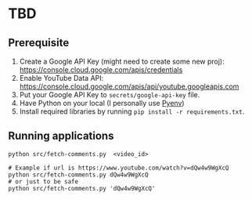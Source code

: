 # TBD

## Prerequisite
1. Create a Google API Key (might need to create some new proj): https://console.cloud.google.com/apis/credentials
1. Enable YouTube Data API: https://console.cloud.google.com/apis/api/youtube.googleapis.com
1. Put your Google API Key to `secrets/google-api-key` file.
1. Have Python on your local (I personally use [Pyenv](https://github.com/pyenv/pyenv))
1. Install required libraries by running `pip install -r requirements.txt`.

## Running applications
```
python src/fetch-comments.py  <video_id>

# Example if url is https://www.youtube.com/watch?v=dQw4w9WgXcQ
python src/fetch-comments.py dQw4w9WgXcQ
# or just to be safe
python src/fetch-comments.py 'dQw4w9WgXcQ'
```
